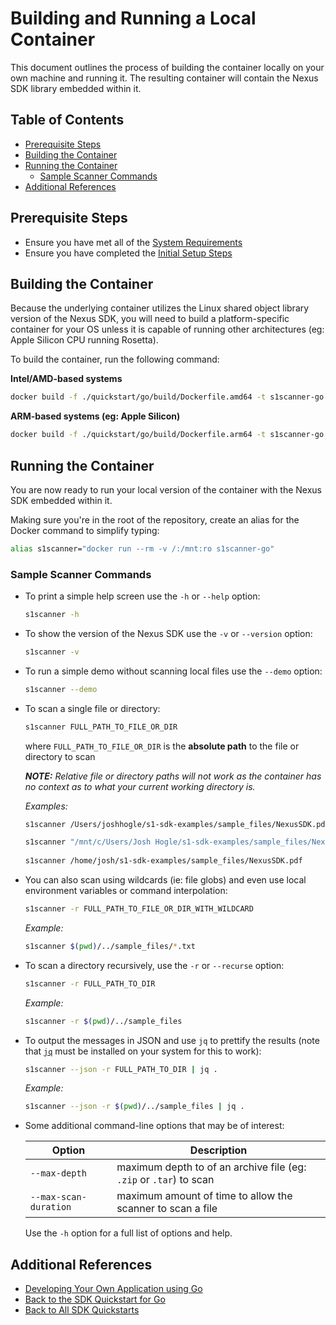 # Building and Running a Local Container <!-- omit in toc -->

This document outlines the process of building the container locally on your own machine and running it.  The resulting container will contain the Nexus SDK library embedded within it.

## Table of Contents <!-- omit in toc -->

- [Prerequisite Steps](#prerequisite-steps)
- [Building the Container](#building-the-container)
- [Running the Container](#running-the-container)
  - [Sample Scanner Commands](#sample-scanner-commands)
- [Additional References](#additional-references)

## Prerequisite Steps

- Ensure you have met all of the [System Requirements](../../README.md#system-requirements)
- Ensure you have completed the [Initial Setup Steps](../../README.md#initial-setup-steps)

## Building the Container

Because the underlying container utilizes the Linux shared object library version of the Nexus SDK, you will need to build a platform-specific container for your OS unless it is capable of running other architectures (eg: Apple Silicon CPU running Rosetta).

To build the container, run the following command:

**Intel/AMD-based systems**

```sh
docker build -f ./quickstart/go/build/Dockerfile.amd64 -t s1scanner-go:latest .
```

**ARM-based systems (eg: Apple Silicon)**

```sh
docker build -f ./quickstart/go/build/Dockerfile.arm64 -t s1scanner-go:latest .
```

## Running the Container

You are now ready to run your local version of the container with the Nexus SDK embedded within it.

Making sure you're in the root of the repository, create an alias for the Docker command to simplify typing:

```sh
alias s1scanner="docker run --rm -v /:/mnt:ro s1scanner-go"
```

### Sample Scanner Commands

- To print a simple help screen use the `-h` or `--help` option:
  
  ```sh
  s1scanner -h
  ```

- To show the version of the Nexus SDK use the `-v` or `--version` option:
  
  ```sh
  s1scanner -v
  ```

- To run a simple demo without scanning local files use the `--demo` option:
  
  ```sh
  s1scanner --demo
  ```
  
- To scan a single file or directory: 

  ```sh
  s1scanner FULL_PATH_TO_FILE_OR_DIR
  ```

  where `FULL_PATH_TO_FILE_OR_DIR` is the **absolute path** to the file or directory to scan

  _**NOTE:** Relative file or directory paths will not work as the container has no context as to what your current working directory is._
  
  _Examples:_

  ```sh
  s1scanner /Users/joshhogle/s1-sdk-examples/sample_files/NexusSDK.pdf

  s1scanner "/mnt/c/Users/Josh Hogle/s1-sdk-examples/sample_files/NexusSDK.pdf"
 
  s1scanner /home/josh/s1-sdk-examples/sample_files/NexusSDK.pdf
  ```

- You can also scan using wildcards (ie: file globs) and even use local environment variables or command interpolation:

  ```sh
  s1scanner -r FULL_PATH_TO_FILE_OR_DIR_WITH_WILDCARD
  ```

  _Example:_

  ```sh
  s1scanner $(pwd)/../sample_files/*.txt
  ```

- To scan a directory recursively, use the `-r` or `--recurse` option:

  ```sh
  s1scanner -r FULL_PATH_TO_DIR
  ```

  _Example:_

  ```sh
  s1scanner -r $(pwd)/../sample_files
  ```

- To output the messages in JSON and use `jq` to prettify the results (note that [`jq`](https://jqlang.github.io/jq/download/) must be installed on your system for this to work):
  
  ```sh
  s1scanner --json -r FULL_PATH_TO_DIR | jq .
  ```

  _Example:_

  ```sh
  s1scanner --json -r $(pwd)/../sample_files | jq .
  ```
  
- Some additional command-line options that may be of interest:
  
  | Option                | Description                                                        |
  | --------------------- | ------------------------------------------------------------------ |
  | `--max-depth`         | maximum depth to of an archive file (eg: `.zip` or `.tar`) to scan |
  | `--max-scan-duration` | maximum amount of time to allow the scanner to scan a file         |

  Use the `-h` option for a full list of options and help.

## Additional References

- [Developing Your Own Application using Go](./app-developer.md)
- [Back to the SDK Quickstart for Go](../README.md)
- [Back to All SDK Quickstarts](../../README.md)
  
